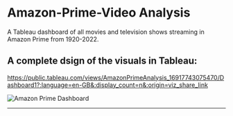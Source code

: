 # Amazon-Prime-Video Analysis

A Tableau dashboard of all movies and television shows streaming in Amazon Prime from 1920-2022.

## A complete dsign of the visuals in Tableau: 
https://public.tableau.com/views/AmazonPrimeAnalysis_16917743075470/Dashboard1?:language=en-GB&:display_count=n&:origin=viz_share_link

![Amazon Prime Dashboard](https://github.com/MaimelaT/Amazon-Prime-Video/assets/139053059/ddcdf41e-c6a0-4f4e-8c85-1ab8a8e6b668)

----------------------------------------------------------------------------------------------------------------------------------------------------------------------

